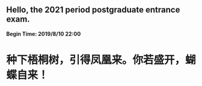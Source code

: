 ## Hello, the 2021 period postgraduate entrance exam.

**Begin Time: 2019/8/10 22:00**


# 种下梧桐树，引得凤凰来。你若盛开，蝴蝶自来！
